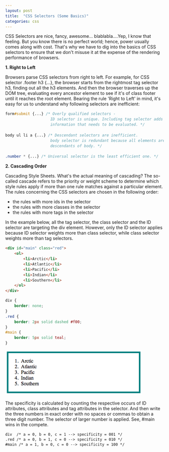 ```yaml
---
layout: post
title:  "CSS Selectors (Some Basics)"
categories: css
---
```


CSS Selectors are nice, fancy, awesome... blablabla....Yep, I know that feeling. But you know there is no perfect world; hence, power usually comes along with cost. That's why we have to dig into the basics of CSS selectors to ensure that we don't misuse it at the expense of the rendering performance of browsers.

**1. Right to Left**

Browsers parse CSS selectors from right to left. For example, for CSS selector .footer h3 {...}, the browser starts from the rightmost tag selector h3, finding out all the h3 elements. And then the browser traverses up the DOM tree, evaluating every ancestor element to see if it's of class footer until it reaches the root element. Bearing the rule 'Right to Left' in mind, it's easy for us to understand why following selectors are inefficient:

```css
form#submit {...} /* Overly qualified selectors -
					ID selector is unique. Including tag selector adds redundant
					information that needs to be evaluated. */

body ul li a {...} /* Descendant selectors are inefficient.
					body selector is redundant because all elements are 
					descendants of body. */

.number * {...} /* Universal selector is the least efficient one. */
```

**2. Cascading Order**

Cascading Style Sheets. What's the actual meaning of cascading? The so-called cascade refers to the priority or weight scheme to determine which style rules apply if more than one rule matches against a particular element. The rules concerning the CSS selectors are chosen in the following order:

* the rules with more ids in the selector
* the rules with more classes in the selector
* the rules with more tags in the selector

In the example below, all the tag selector, the class selector and the ID selector are targeting the div element. However, only the ID selector applies because ID selector weights more than class selector, while class selector weights more than tag selectors.

```html
<div id="main" class="red">
	<ol>
		<li>Arctic</li>
		<li>Atlantic</li>
		<li>Pacific</li>
		<li>Indian</li>
		<li>Southern</li>
	</ol>
</div>
```
```css
div {
	border: none;
}
.red {
	border: 2px solid dashed #f00;
}
#main {
	border: 5px solid teal;
}
```

![Cascading Selector](/assets/2012-03-07-css-selector-1.png "id selector")

The specificity is calculated by counting the respective occurs of ID attributes, class attributes and tag attributes in the selector. And then write the three numbers in exact order with no spaces or commas to obtain a three digit number. The selector of larger number is applied. See, #main wins in the compete. 

```
div  /* a = 0, b = 0, c = 1 --> specificity = 001 */
.red /* a = 0, b = 1, c = 0 --> specificity = 010 */
#main /* a = 1, b = 0, c = 0 --> specificity = 100 */
```